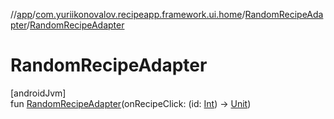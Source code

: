 //[app](../../../index.md)/[com.yuriikonovalov.recipeapp.framework.ui.home](../index.md)/[RandomRecipeAdapter](index.md)/[RandomRecipeAdapter](-random-recipe-adapter.md)

# RandomRecipeAdapter

[androidJvm]\
fun [RandomRecipeAdapter](-random-recipe-adapter.md)(onRecipeClick: (id: [Int](https://kotlinlang.org/api/latest/jvm/stdlib/kotlin/-int/index.html)) -&gt; [Unit](https://kotlinlang.org/api/latest/jvm/stdlib/kotlin/-unit/index.html))
